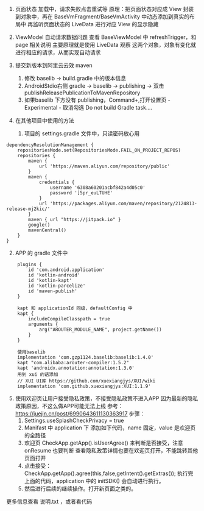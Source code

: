 

1. 页面状态 加载中，请求失败点击重试等
    原理：把页面状态对应成 View 封装到对象中，再在 BaseVmFragment/BaseVmActivity 中动态添加到真实的布局中
    再监听页面状态的 LiveData 进行对应 View 的显示隐藏

2. ViewModel 自动请求数据问题
    查看 BaseViewModel 中 refreshTrigger，和 page 相关说明
    主要原理就是使用 LiveData 观察 这两个对象，对象有变化就进行相应的请求，从而实现自动请求


3. 提交新版本到阿里云云效 maven
   1. 修改 baselib -> build.gradle 中的版本信息
   2. AndroidStdio右侧 gradle -> baselib -> publishing -> 双击 publishReleasePublicationToMavenRepository
   3. 如果baselib 下方没有 publishing，Command+,打开设置页 - Experimental - 取消勾选 Do not build Gradle task....

4. 在其他项目中使用的方法
   1. 项目的 settings.gradle 文件中，只读密码放心用
```
dependencyResolutionManagement {
    repositoriesMode.set(RepositoriesMode.FAIL_ON_PROJECT_REPOS)
    repositories {
        maven {
            url 'https://maven.aliyun.com/repository/public'
        }
        maven {
            credentials {
                username '6308a60201acbf842a4d05c0'
                password ']5pr_euLTUHE'
            }
            url 'https://packages.aliyun.com/maven/repository/2124813-release-mj2kic/'
        }
        maven { url "https://jitpack.io" }
        google()
        mavenCentral()
    }
}
```
   2. APP 的 gradle 文件中
```
    plugins {
        id 'com.android.application'
        id 'kotlin-android'
        id 'kotlin-kapt'
        id 'kotlin-parcelize'
        id 'maven-publish'
    }

    kapt 和 applicationId 同级，defaultConfig 中
    kapt {
        includeCompileClasspath = true
        arguments {
            arg("AROUTER_MODULE_NAME", project.getName())
        }
    }

    使用baselib
    implementation 'com.gzp1124.baselib:baselib:1.4.0'
    kapt "com.alibaba:arouter-compiler:1.5.2"
    kapt 'androidx.annotation:annotation:1.3.0'
    用到 xui 的话添加
    // XUI UI库 https://github.com/xuexiangjys/XUI/wiki
    implementation 'com.github.xuexiangjys:XUI:1.1.9'
```

5. 使用欢迎页让用户接受隐私政策，不接受隐私政策不进入APP
   因为最新的隐私政策原因，不这么做APP可能无法上线
   参考：https://juejin.cn/post/6990643611130363917
   步骤：
    1. Settings.useSplashCheckPrivacy = true
    2. Manifast 中 application 下 添加如下代码，name 固定，value 是欢迎页的全路径
       <meta-data
       android:name="com.gzp1124.check.activity"
       android:value="com.thirtydays.kelake.module.splash.view.SplashActivity" />
    3. 欢迎页 CheckApp.getApp().isUserAgree() 来判断是否接受，注意 onResume 也要判断
       查看隐私政策详情也要在欢迎页打开，不能跳转其他页面打开
    4. 点击接受：CheckApp.getApp().agree(this,false,getIntent().getExtras());
       执行完上面的代码，application 中的 initSDK() 会自动进行执行。
    5. 然后进行后续的继续操作。打开新页面之类的。

更多信息查看 说明.txt ，或者看代码


